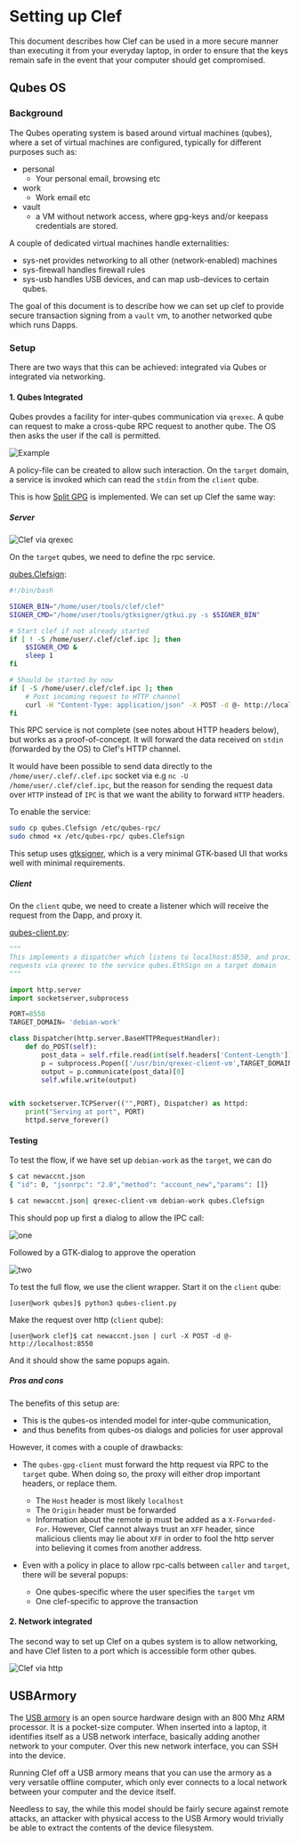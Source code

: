 # Setting up Clef

This document describes how Clef can be used in a more secure manner than executing it from your everyday laptop,
in order to ensure that the keys remain safe in the event that your computer should get compromised.

## Qubes OS

### Background

The Qubes operating system is based around virtual machines (qubes), where a set of virtual machines are configured, typically for
different purposes such as:

- personal
  - Your personal email, browsing etc
- work
  - Work email etc
- vault
  - a VM without network access, where gpg-keys and/or keepass credentials are stored.

A couple of dedicated virtual machines handle externalities:

- sys-net provides networking to all other (network-enabled) machines
- sys-firewall handles firewall rules
- sys-usb handles USB devices, and can map usb-devices to certain qubes.

The goal of this document is to describe how we can set up clef to provide secure transaction
signing from a `vault` vm, to another networked qube which runs Dapps.

### Setup

There are two ways that this can be achieved: integrated via Qubes or integrated via networking.

#### 1. Qubes Integrated

Qubes provdes a facility for inter-qubes communication via `qrexec`. A qube can request to make a cross-qube RPC request
to another qube. The OS then asks the user if the call is permitted.

![Example](qubes/qrexec-example.png)

A policy-file can be created to allow such interaction. On the `target` domain, a service is invoked which can read the
`stdin` from the `client` qube.

This is how [Split GPG](https://www.qubes-os.org/doc/split-gpg/) is implemented. We can set up Clef the same way:

##### Server

![Clef via qrexec](qubes/clef_qubes_qrexec.png)

On the `target` qubes, we need to define the rpc service.

[qubes.Clefsign](qubes/qubes.Clefsign):

```bash
#!/bin/bash

SIGNER_BIN="/home/user/tools/clef/clef"
SIGNER_CMD="/home/user/tools/gtksigner/gtkui.py -s $SIGNER_BIN"

# Start clef if not already started
if [ ! -S /home/user/.clef/clef.ipc ]; then
	$SIGNER_CMD &
	sleep 1
fi

# Should be started by now
if [ -S /home/user/.clef/clef.ipc ]; then
    # Post incoming request to HTTP channel
	curl -H "Content-Type: application/json" -X POST -d @- http://localhost:8550 2>/dev/null
fi
```

This RPC service is not complete (see notes about HTTP headers below), but works as a proof-of-concept.
It will forward the data received on `stdin` (forwarded by the OS) to Clef's HTTP channel.

It would have been possible to send data directly to the `/home/user/.clef/.clef.ipc`
socket via e.g `nc -U /home/user/.clef/clef.ipc`, but the reason for sending the request
data over `HTTP` instead of `IPC` is that we want the ability to forward `HTTP` headers.

To enable the service:

```bash
sudo cp qubes.Clefsign /etc/qubes-rpc/
sudo chmod +x /etc/qubes-rpc/ qubes.Clefsign
```

This setup uses [gtksigner](https://github.com/holiman/gtksigner), which is a very minimal GTK-based UI that works well
with minimal requirements.

##### Client

On the `client` qube, we need to create a listener which will receive the request from the Dapp, and proxy it.

[qubes-client.py](qubes/client/qubes-client.py):

```python
"""
This implements a dispatcher which listens to localhost:8550, and proxies
requests via qrexec to the service qubes.EthSign on a target domain
"""

import http.server
import socketserver,subprocess

PORT=8550
TARGET_DOMAIN= 'debian-work'

class Dispatcher(http.server.BaseHTTPRequestHandler):
    def do_POST(self):
        post_data = self.rfile.read(int(self.headers['Content-Length']))
        p = subprocess.Popen(['/usr/bin/qrexec-client-vm',TARGET_DOMAIN,'qubes.Clefsign'],stdin=subprocess.PIPE, stdout=subprocess.PIPE)
        output = p.communicate(post_data)[0]
        self.wfile.write(output)


with socketserver.TCPServer(("",PORT), Dispatcher) as httpd:
    print("Serving at port", PORT)
    httpd.serve_forever()
```

#### Testing

To test the flow, if we have set up `debian-work` as the `target`, we can do

```bash
$ cat newaccnt.json
{ "id": 0, "jsonrpc": "2.0","method": "account_new","params": []}

$ cat newaccnt.json| qrexec-client-vm debian-work qubes.Clefsign
```

This should pop up first a dialog to allow the IPC call:

![one](qubes/qubes_newaccount-1.png)

Followed by a GTK-dialog to approve the operation

![two](qubes/qubes_newaccount-2.png)

To test the full flow, we use the client wrapper. Start it on the `client` qube:

```
[user@work qubes]$ python3 qubes-client.py
```

Make the request over http (`client` qube):

```
[user@work clef]$ cat newaccnt.json | curl -X POST -d @- http://localhost:8550
```

And it should show the same popups again.

##### Pros and cons

The benefits of this setup are:

- This is the qubes-os intended model for inter-qube communication,
- and thus benefits from qubes-os dialogs and policies for user approval

However, it comes with a couple of drawbacks:

- The `qubes-gpg-client` must forward the http request via RPC to the `target` qube. When doing so, the proxy
  will either drop important headers, or replace them.
  - The `Host` header is most likely `localhost`
  - The `Origin` header must be forwarded
  - Information about the remote ip must be added as a `X-Forwarded-For`. However, Clef cannot always trust an `XFF` header,
    since malicious clients may lie about `XFF` in order to fool the http server into believing it comes from another address.
- Even with a policy in place to allow rpc-calls between `caller` and `target`, there will be several popups:

  - One qubes-specific where the user specifies the `target` vm
  - One clef-specific to approve the transaction

#### 2. Network integrated

The second way to set up Clef on a qubes system is to allow networking, and have Clef listen to a port which is accessible
form other qubes.

![Clef via http](qubes/clef_qubes_http.png)

## USBArmory

The [USB armory](https://inversepath.com/usbarmory) is an open source hardware design with an 800 Mhz ARM processor. It is a pocket-size
computer. When inserted into a laptop, it identifies itself as a USB network interface, basically adding another network
to your computer. Over this new network interface, you can SSH into the device.

Running Clef off a USB armory means that you can use the armory as a very versatile offline computer, which only
ever connects to a local network between your computer and the device itself.

Needless to say, the while this model should be fairly secure against remote attacks, an attacker with physical access
to the USB Armory would trivially be able to extract the contents of the device filesystem.
